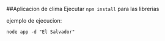 ##Aplicacion de clima
Ejecutar ```npm install``` para las librerias 

ejemplo de ejecucion:
```
node app -d "El Salvador"
```
